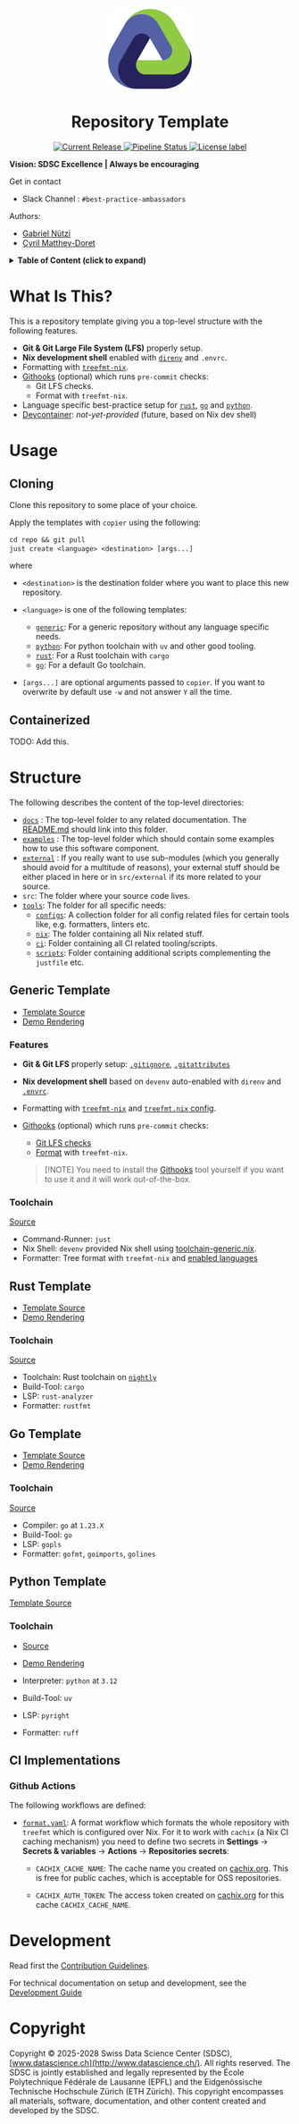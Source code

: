 <p align="center">
  <img src="./docs/assets/logo.svg" alt="project logo" width="150">
</p>

<h1 align="center">
Repository Template
</h1>
<p align="center">
</p>
<p align="center">
  <a href="https://github.com/sdsc-ordes/repository-template/releases/latest">
    <img src="https://img.shields.io/github/release/sdsc-ordes/repository-template.svg?label=release" alt="Current Release" />
  </a>
  <a href="https://github.com/swissdatasciencecenter/ my-project/actions/workflows/main-and-pr.yaml">
    <img src="https://img.shields.io/github/actions/workflow/status/sdsc-ordes/repository-template/main-and-pr.yaml?label=ci" alt="Pipeline Status" />
  </a>
  <a href="http://www.apache.org/licenses/LICENSE-2.0.html">
    <img src="https://img.shields.io/badge/License-Apache2.0-blue.svg?" alt="License label" />
  </a>
</p>

**Vision: SDSC Excellence | Always be encouraging**

Get in contact

- Slack Channel : `#best-practice-ambassadors`

Authors:

- [Gabriel Nützi](gabriel.nuetzi@sdsc.ethz.ch)
- [Cyril Matthey-Doret](cyril.matthey-doret@sdsc.ethz.ch)

<details>
<summary><b>Table of Content (click to expand)</b></summary>

<!--toc:start-->

- [Repository Template](#repository-template)
- [What Is This?](#what-is-this)
- [Usage](#usage)
  - [Cloning](#cloning)
  - [Containerized](#containerized)
- [Structure](#structure)
  - [Generic Template](#generic-template)
    - [Features](#features)
    - [Toolchain](#toolchain)
  - [Rust Template](#rust-template)
    - [Toolchain](#toolchain)
  - [Go Template](#go-template)
    - [Toolchain](#toolchain)
  - [Python Template](#python-template) - [Toolchain](#toolchain)
  <!--toc:end-->

</details>

# What Is This?

This is a repository template giving you a top-level structure with the
following features.

- **Git & Git Large File System (LFS)** properly setup.
- **Nix development shell** enabled with [`direnv`](https://direnv.net) and
  `.envrc`.
- Formatting with [`treefmt-nix`](https://github.com/numtide/treefmt-nix).
- [Githooks](https://github.com/gabyx/githooks) (optional) which runs
  `pre-commit` checks:
  - Git LFS checks.
  - Format with `treefmt-nix`.
- Language specific best-practice setup for [`rust`](#rust-template),
  [`go`](#go-template) and [`python`](#python-template).
- [Devcontainer](https://containers.dev): _not-yet-provided_ (future, based on
  Nix dev shell)

# Usage

## Cloning

Clone this repository to some place of your choice.

Apply the templates with `copier` using the following:

```shell
cd repo && git pull
just create <language> <destination> [args...]
```

where

- `<destination>` is the destination folder where you want to place this new
  repository.
- `<language>` is one of the following templates:

  - [`generic`](./src/generic): For a generic repository without any language
    specific needs.
  - [`python`](./src/python): For python toolchain with `uv` and other good
    tooling.
  - [`rust`](./src/rust): For a Rust toolchain with `cargo`
  - [`go`](./src/go): For a default Go toolchain.

- `[args...]` are optional arguments passed to `copier`. If you want to
  overwrite by default use `-w` and not answer `Y` all the time.

## Containerized

TODO: Add this.

# Structure

The following describes the content of the top-level directories:

- [`docs`](src/generic/docs) : The top-level folder to any related
  documentation. The [README.md](src/generic/README.md) should link into this
  folder.
- [`examples`](src/generic/examples) : The top-level folder which should contain
  some examples how to use this software component.
- [`external`](src/generic/external) : If you really want to use sub-modules
  (which you generally should avoid for a multitude of reasons), your external
  stuff should be either placed in here or in `src/external` if its more related
  to your source.
- `src`: The folder where your source code lives.
- [`tools`](src/generic/tools): The folder for all specific needs:
  - [`configs`](src/generic/tools/configs): A collection folder for all config
    related files for certain tools like, e.g. formatters, linters etc.
  - [`nix`](src/generic/tools/nix): The folder containing all Nix related stuff.
  - [`ci`](src/generic/tools/ci): Folder containing all CI related
    tooling/scripts.
  - [`scripts`](src/generic/tools/scripts): Folder containing additional scripts
    complementing the `justfile` etc.

## Generic Template

- [Template Source](src/generic)
- [Demo Rendering](https://github.com/sdsc-ordes/repository-template-generic)

### Features

- **Git & Git LFS** properly setup:
  [`.gitignore`](src/generic/.gitignore.jinja),
  [`.gitattributes`](src/generic/.gitattributes)

- **Nix development shell** based on `devenv` auto-enabled with `direnv` and
  [`.envrc`](src/generic/.envrc).

- Formatting with [`treefmt-nix`](https://github.com/numtide/treefmt-nix) and
  [`treefmt.nix` config](src/generic/tools/nix/packages/treefmt/treefmt.nix.jinja).

- [Githooks](https://github.com/gabyx/githooks) (optional) which runs
  `pre-commit` checks:

  - [Git LFS checks](src/generic/.githooks/pre-commit/1-git-lfs-check.sh)
  - [Format](src/generic/.githooks/pre-commit/2-format.sh) with `treefmt-nix`.

  > [!NOTE] You need to install the
  > [Githooks](https://github.com/gabyx/githooks) tool yourself if you want to
  > use it and it will work out-of-the-box.

### Toolchain

[Source](src/generic/tools/nix/shells/toolchain-generic.nix)

- Command-Runner: `just`
- Nix Shell: `devenv` provided Nix shell using
  [toolchain-generic.nix](src/generic/tools/nix/shells/toolchain-generic.nix).
- Formatter: Tree format with `treefmt-nix` and
  [enabled languages](src/generic/tools/nix/packages/treefmt/treefmt.nix.jinja)

## Rust Template

- [Template Source](src/rust)
- [Demo Rendering](https://github.com/sdsc-ordes/repository-template-rust)

### Toolchain

[Source](src/rust/tools/nix/shells/toolchain-rust.nix)

- Toolchain: Rust toolchain on
  [`nightly`](src/rust/tools/configs/rust/rust-toolchain.toml)
- Build-Tool: `cargo`
- LSP: `rust-analyzer`
- Formatter: `rustfmt`

## Go Template

- [Template Source](src/go)
- [Demo Rendering](https://github.com/sdsc-ordes/repository-template-go)

### Toolchain

[Source](src/go/tools/nix/shells/toolchain-go.nix)

- Compiler: `go` at `1.23.X`
- Build-Tool: `go`
- LSP: `gopls`
- Formatter: `gofmt`, `goimports`, `golines`

## Python Template

[Template Source](src/python)

### Toolchain

- [Source](src/python/tools/nix/shells/toolchain-python.nix)
- [Demo Rendering](https://github.com/sdsc-ordes/repository-template-python)

- Interpreter: `python` at `3.12`
- Build-Tool: `uv`
- LSP: `pyright`
- Formatter: `ruff`

## CI Implementations

### Github Actions

The following workflows are defined:

- [`format.yaml`](./src/generic/.github/workflows/format.yaml): A format
  workflow which formats the whole repository with `treefmt` which is configured
  over Nix. For it to work with `cachix` (a Nix CI caching mechanism) you need
  to define two secrets in **Settings** -> **Secrets & variables** ->
  **Actions** -> **Repositories secrets**:

  - `CACHIX_CACHE_NAME`: The cache name you created on
    [cachix.org](https://cachix.org). This is free for public caches, which is
    acceptable for OSS repositories.

  - `CACHIX_AUTH_TOKEN`: The access token created on
    [cachix.org](https://cachix.org) for this cache `CACHIX_CACHE_NAME`.

# Development

Read first the [Contribution Guidelines](/CONTRIBUTING.md).

For technical documentation on setup and development, see the
[Development Guide](docs/development-guide.md)

# Copyright

Copyright © 2025-2028 Swiss Data Science Center (SDSC),
[www.datascience.ch](http://www.datascience.ch/). All rights reserved. The SDSC
is jointly established and legally represented by the École Polytechnique
Fédérale de Lausanne (EPFL) and the Eidgenössische Technische Hochschule Zürich
(ETH Zürich). This copyright encompasses all materials, software, documentation,
and other content created and developed by the SDSC.
